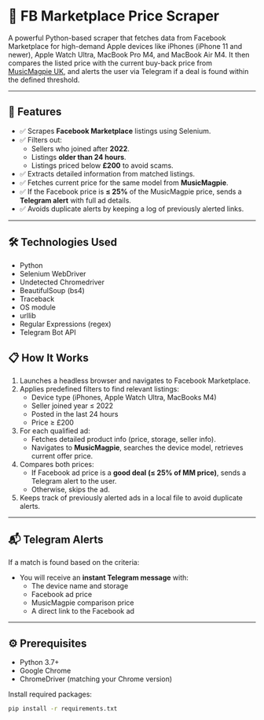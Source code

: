 # 📱 FB Marketplace Price Scraper

A powerful Python-based scraper that fetches data from Facebook Marketplace for high-demand Apple devices like iPhones (iPhone 11 and newer), Apple Watch Ultra, MacBook Pro M4, and MacBook Air M4. It then compares the listed price with the current buy-back price from [MusicMagpie UK](https://www.musicmagpie.co.uk/start-selling), and alerts the user via Telegram if a deal is found within the defined threshold.

---

## 🚀 Features

- ✅ Scrapes **Facebook Marketplace** listings using Selenium.
- ✅ Filters out:
  - Sellers who joined after **2022**.
  - Listings **older than 24 hours**.
  - Listings priced below **£200** to avoid scams.
- ✅ Extracts detailed information from matched listings.
- ✅ Fetches current price for the same model from **MusicMagpie**.
- ✅ If the Facebook price is **≤ 25%** of the MusicMagpie price, sends a **Telegram alert** with full ad details.
- ✅ Avoids duplicate alerts by keeping a log of previously alerted links.

---

## 🛠️ Technologies Used

- Python
- Selenium WebDriver
- Undetected Chromedriver
- BeautifulSoup (bs4)
- Traceback
- OS module
- urllib
- Regular Expressions (regex)
- Telegram Bot API

## 📋 How It Works

1. Launches a headless browser and navigates to Facebook Marketplace.
2. Applies predefined filters to find relevant listings:
   - Device type (iPhones, Apple Watch Ultra, MacBooks M4)
   - Seller joined year ≤ 2022
   - Posted in the last 24 hours
   - Price ≥ £200
3. For each qualified ad:
   - Fetches detailed product info (price, storage, seller info).
   - Navigates to **MusicMagpie**, searches the device model, retrieves current offer price.
4. Compares both prices:
   - If Facebook ad price is a **good deal (≤ 25% of MM price)**, sends a Telegram alert to the user.
   - Otherwise, skips the ad.
5. Keeps track of previously alerted ads in a local file to avoid duplicate alerts.

---

## 📬 Telegram Alerts

If a match is found based on the criteria:
- You will receive an **instant Telegram message** with:
  - The device name and storage
  - Facebook ad price
  - MusicMagpie comparison price
  - A direct link to the Facebook ad

---

## ⚙️ Prerequisites

- Python 3.7+
- Google Chrome
- ChromeDriver (matching your Chrome version)

Install required packages:

```bash
pip install -r requirements.txt
